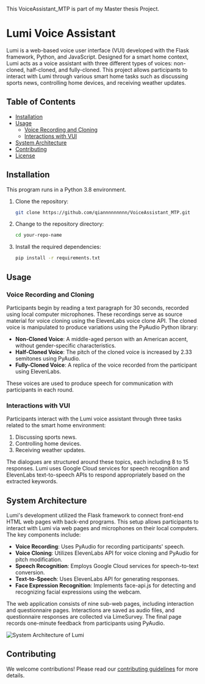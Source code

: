 This VoiceAssistant_MTP is part of my Master thesis Project.

# Lumi Voice Assistant

Lumi is a web-based voice user interface (VUI) developed with the Flask framework, Python, and JavaScript. Designed for a smart home context, Lumi acts as a voice assistant with three different types of voices: non-cloned, half-cloned, and fully-cloned. This project allows participants to interact with Lumi through various smart home tasks such as discussing sports news, controlling home devices, and receiving weather updates.

## Table of Contents

- [Installation](#installation)
- [Usage](#usage)
  - [Voice Recording and Cloning](#voice-recording-and-cloning)
  - [Interactions with VUI](#interactions-with-vui)
- [System Architecture](#system-architecture)
- [Contributing](#contributing)
- [License](#license)

## Installation
This program runs in a Python 3.8 environment.

1. Clone the repository:
    ```sh
    git clone https://github.com/qiannnnnnnnn/VoiceAssistant_MTP.git
    ```
2. Change to the repository directory:
    ```sh
    cd your-repo-name
    ```
3. Install the required dependencies:
    ```sh
    pip install -r requirements.txt
    ```

## Usage

### Voice Recording and Cloning

Participants begin by reading a text paragraph for 30 seconds, recorded using local computer microphones. These recordings serve as source material for voice cloning using the ElevenLabs voice clone API. The cloned voice is manipulated to produce variations using the PyAudio Python library:

- **Non-Cloned Voice**: A middle-aged person with an American accent, without gender-specific characteristics.
- **Half-Cloned Voice**: The pitch of the cloned voice is increased by 2.33 semitones using PyAudio.
- **Fully-Cloned Voice**: A replica of the voice recorded from the participant using ElevenLabs.

These voices are used to produce speech for communication with participants in each round.

### Interactions with VUI

Participants interact with the Lumi voice assistant through three tasks related to the smart home environment:

1. Discussing sports news.
2. Controlling home devices.
3. Receiving weather updates.

The dialogues are structured around these topics, each including 8 to 15 responses. Lumi uses Google Cloud services for speech recognition and ElevenLabs text-to-speech APIs to respond appropriately based on the extracted keywords.

## System Architecture

Lumi's development utilized the Flask framework to connect front-end HTML web pages with back-end programs. This setup allows participants to interact with Lumi via web pages and microphones on their local computers. The key components include:

- **Voice Recording**: Uses PyAudio for recording participants' speech.
- **Voice Cloning**: Utilizes ElevenLabs API for voice cloning and PyAudio for pitch modification.
- **Speech Recognition**: Employs Google Cloud services for speech-to-text conversion.
- **Text-to-Speech**: Uses ElevenLabs API for generating responses.
- **Face Expression Recognition**: Implements face-api.js for detecting and recognizing facial expressions using the webcam.

The web application consists of nine sub-web pages, including interaction and questionnaire pages. Interactions are saved as audio files, and questionnaire responses are collected via LimeSurvey. The final page records one-minute feedback from participants using PyAudio.

![System Architecture of Lumi](figures/plot_MTP/lumi_structure.png)

## Contributing

We welcome contributions! Please read our [contributing guidelines](CONTRIBUTING.md) for more details.

